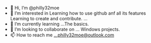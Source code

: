 - 👋 Hi, I’m @philly32moe
- 👀 I’m interested in Learning how to use github anf all its features Learning to create and contribute. ...
- 🌱 I’m currently learning ...The basics.
- 💞️ I’m looking to collaborate on ... Windows projects.
- 📫 How to reach me ...philly32moe@outlook.com
<!---
philly32moe/philly32moe is a ✨ special ✨ repository because its `README.md` (this file) appears on your GitHub profile.
You can click the Preview link to take a look at your changes.
--->
